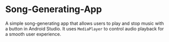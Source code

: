 # Song-Generating-App
A simple song-generating app that allows users to play and stop music with a button in Android Studio. It uses `MediaPlayer` to control audio playback for a smooth user experience.
